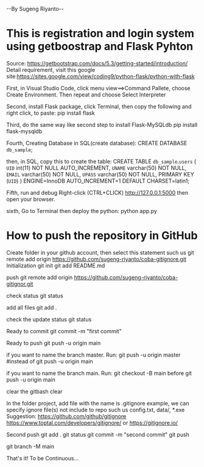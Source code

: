 --By Sugeng Riyanto--
# This is registration and login system using getboostrap and Flask Pyhton
Source: https://getbootstrap.com/docs/5.3/getting-started/introduction/
Detail requirement, visit this google site:https://sites.google.com/view/coding9/python-flask/python-with-flask

First, in Visual Studio Code, click menu view==>Command Pallete, choose Create Environment. Then repeat and choose Select Interpreter

Second, install Flask package, click Terminal, then copy the following and right click, to paste:
pip install flask

Third, do the same way like second step to install Flask-MySQLdb
pip install flask-mysqldb

Fourth, Creating Database in SQL(create database):
CREATE DATABASE `db_sample`; 

then, in SQL, copy this to create the table:
CREATE TABLE  `db_sample`.`users` (
  `UID` int(11) NOT NULL AUTO_INCREMENT,
  `UNAME` varchar(50) NOT NULL,
  `EMAIL` varchar(50) NOT NULL,
  `UPASS` varchar(50) NOT NULL,
  PRIMARY KEY (`UID`)
) ENGINE=InnoDB AUTO_INCREMENT=1 DEFAULT CHARSET=latin1;

Fifth, run and debug
Right-click (CTRL+CLICK) http://127.0.0.1:5000 then open your browser.

sixth, Go to Terminal then deploy the python:
python app.py

# How to push the repository in GitHub
Create folder in your github account, then select this statement such us git remote add origin https://github.com/sugeng-riyanto/coba-gitignore.git 
Initialization
git init
git add README.md

push
git remote add origin https://github.com/sugeng-riyanto/coba-gitignor.git 

check status
git status

add all files
git add .

check the update status
git status

Ready to commit
git commit -m "first commit"

Ready to push
git push -u origin main

if you want to name the branch master. Run:
git push -u origin master #instead of git push -u origin main

if you want to name the branch main. Run:
git checkout -B main before git push -u origin main

clear the gitbash
clear

In the folder project, add file with the name is .gitignore
example, we can specify ignore file(s) not include to repo such us config.txt, data/, *.exe
Suggestion: https://github.com/github/gitignore
https://www.toptal.com/developers/gitignore/ or https://gitignore.io/

Second push
git add .
git status
git commit -m "second commit"
git push

git branch -M main

That's it! To be Continuous...
